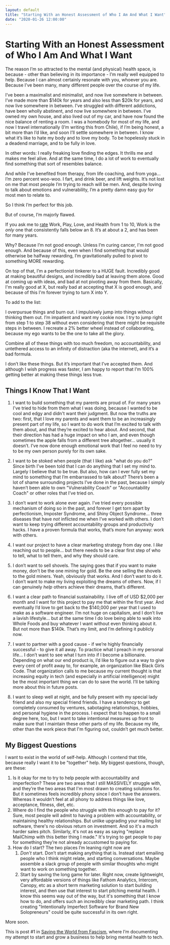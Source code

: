 ```yaml
---
layout: default
title: "Starting With an Honest Assessment of Who I Am And What I Want"
date: "2020-01-26 12:00:00"
---
```


# Starting With an Honest Assessment of Who I Am And What I Want

The reason I’m so attracted to the mental (and physical) health space, is because - other than believing in its importance - I’m really well equipped to help. Because I can almost certainly resonate with you, whoever you are. Because I’ve been many, many different people over the course of my life.

I’ve been a maximalist and minimalist, and now live somewhere in between. I’ve made more than $140k for years and also less than $20k for years, and now live somewhere in between. I’ve struggled with different addictions, have been wholly abstinent, and now live somewhere in between. I’ve owned my own house, and also lived out of my car, and have now found the nice balance of renting a room. I was a homebody for most of my life, and now I travel internationally (I’m writing this from Chile), if I’m being honest, a bit more than I’d like, and soon I’ll settle somewhere in between. I know what it’s like to hate my body and to love my body. To be hopelessly stuck in a deadend marriage, and to be fully in love.

In other words: I really freaking love finding the edges. It thrills me and makes me feel alive. And at the same time, I do a lot of work to eventually find something that sort of resembles balance.

And while I’ve benefited from therapy, from life coaching, and from yoga... I’m zero percent woo-woo. I fart, and drink beer, and lift weights. It’s not lost on me that most people I’m trying to reach will be men. And, despite loving to talk about emotions and vulnerability, I’m a pretty damn easy guy for most men to relate to.

So I think I’m perfect for this job.

But of course, I’m majorly flawed.

If you ask me to [rate](https://designingyour.life/) Work, Play, Love, and Health from 1 to 10, Work is the *only* one that consistently falls below an 8. It’s at about a 2, and has been for many years.

Why? Because I’m not good enough. Unless I’m curing cancer, I'm not good enough. And because of this, even when I find something that would otherwise be halfway rewarding, I’m gravitationally pulled to pivot to something MORE rewarding.

On top of that, I’m a perfectionist tinkerer to a HUGE fault. Incredibly good at making beautiful designs, and incredibly bad at leaving them alone. Good at coming up with ideas, and bad at not pivoting away from them. Basically, I'm really good at X, but really bad at accepting that X is good enough, and because of this I'm forever trying to turn X into Y.

To add to the list:

I overpursue things and burn out. I impulsively jump into things without thinking them out. I’m impatient and want my cookie now. I try to jump right from step 1 to step 38 without even considering that there might be requisite steps in between. I recreate a 2% better wheel instead of collaborating, because my ego wants to be the one to take all the glory. 

Combine all of these things with too much freedom, no accountability, and untethered access to an infinity of distraction (aka the internet), and it’s a bad formula.

I don’t like these things. But it’s important that I’ve accepted them. And although I wish progress was faster, I am happy to report that I’m 100% getting better at making these things less true.

## Things I Know That I Want

1. I want to build something that my parents are proud of. For many years I've tried to hide from them what I was doing, because I wanted to be cool and edgy and didn't want their judgment. But now the truths are two: first, that I love my parents and want them to be an increasingly present part of my life, so I want to do work that I’m excited to talk with them about, and that they’re excited to hear about. And second, that their direction has had a huge impact on who I am, and even though sometimes the apple falls from a different tree altogether... usually it doesn’t. I’ve now done enough emotional work that I feel no need to try to be my own person purely for its own sake.

2. I want to be stoked when people (that I like) ask "what do you do?" Since birth I’ve been told that I can do anything that I set my mind to. Largely I believe that to be true. But also, how can I ever fully set my mind to something that I’m embarrassed to talk about? There’s been a lot of shame surrounding projects I’ve done in the past, because I simply haven’t been able to own "Vulnerability Coach" or "Accountability Coach" or other roles that I’ve tried on.

3. I don’t want to work alone ever again. I’ve tried every possible mechanism of doing so in the past, and forever I get torn apart by perfectionism, Imposter Syndrome, and Shiny Object Syndrome... three diseases that have *not* inflicted me when I’ve worked with others. I don’t want to keep trying different accountability groups and productivity hacks. I have a proven formula that works, that’s more fun anyway: work with others.

4. I want our project to have a clear marketing strategy from day one. I *like* reaching out to people... but there needs to be a clear first step of who to tell, what to tell them, and why they should care.

5. I don’t want to sell shovels. The saying goes that if you want to make money, don’t be the one mining for gold. Be the one selling the shovels to the gold miners. Yeah, obviously that works. And I don’t want to do it. I don’t want to make my living exploiting the dreams of others. Now, if I can genuinely *help* others achieve their dreams, that’s different.

6. I want a clear path to financial sustainability. I live off of USD $2,000 per month and I want for this project to pay me that within the first year. And eventually I’d love to get back to the $140,000 per year that I used to make as a software engineer. I’m not huge on capitalism, and I don’t live a lavish lifestyle... but at the same time I do love being able to walk into Whole Foods and buy whatever I want without even thinking about it. But not more than $140k. That’s my limit, and I’m defining it publicly now.

7. I want to partner with a good cause - if we’re highly financially successful - to give it all away. To practice what I preach in my personal life... I don’t want to see what I turn into if I become a billionaire. Depending on what our end product is, I’d like to figure out a way to give every cent of profit away to, for example, an organization like Black Girls Code. That organization calls to me because my current thought is that increasing equity in tech (and especially in artificial intelligence) might be the most important thing we can do to save the world. I’ll be talking more about this in future posts.

8. I want to sleep well at night, and be fully present with my special lady friend and also my special friend friends. I have a tendency to get completely consumed by ventures, sabotaging relationships, hobbies, and personal hygiene in the process. I expect that to happen to a small degree here, too, but I want to take intentional measures up front to make sure that I maintain these other parts of my life. Because my life, other than the work piece that I'm figuring out, couldn’t get much better.

## My Biggest Questions

I want to exist in the world of self-help. Although I contend that title, because really I want it to be "together" help. My biggest questions, though, are these:

1. Is it okay for me to try to help people with accountability and imperfection? These are two areas that I still MASSIVELY struggle with, and they’re the two areas that I'm most drawn to creating solutions for. But it sometimes feels incredibly phony since I don’t have the answers. Whereas it wouldn’t feel at all phony to address things like love, acceptance, fitness, diet, etc.
2. Where do I find the people who struggle with this enough to pay for it? Sure, most people will admit to having a problem with accountability, or maintaining healthy relationships. But unlike upgrading your mailing list software, there's no obvious return on investment. And so it's a much harder sales pitch. Similarly, it's not as easy as saying "replace MailChimp with this better thing I made." It's trying to get people to pay for something they’re not already accustomed to paying for.
3. How do I start? The two places I’m leaning right now are 
    1. *Don't* start. Don’t start making anything that is. Instead start emailing people who I think might relate, and starting conversations. Maybe assemble a slack group of people with similar thoughts who might want to work on something together.
    2. Start by saving the long game for later. Right now, create lightweight, very affordable versions of things like Fathom Analytics, Intercom, Canopy, etc as a short term marketing solution to start building interest, and then use that interest to start pitching mental health. I know this seems way out of the way, but it's something that I know how to do, and offers such an incredibly clear marketing path. I think creating "Intentionally Imperfect Software for Brand New Solopreneurs" could be quite successful in its own right.

More soon.

<div class="one-of-many">
    This is post #1 in <a href="/">Saving the World from Fascism</a>, where I’m documenting my attempt to start and grow a business to help bring mental health to tech.
</div>